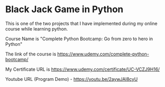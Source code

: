 # Black Jack Game in Python

This is one of the two projects that I have implemented during my online course while learning python.

Course Name is "Complete Python Bootcamp: Go from zero to hero in Python"

The link of the course is https://www.udemy.com/complete-python-bootcamp/

My Certificate URL is https://www.udemy.com/certificate/UC-VCZJ9H16/

Youtube URL (Program Demo) - https://youtu.be/2aywJAl8cyU
